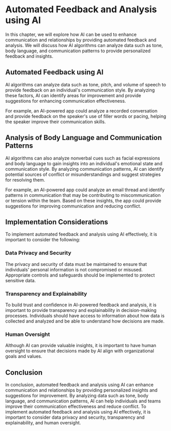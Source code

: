 Automated Feedback and Analysis using AI
======================================================================================================

In this chapter, we will explore how AI can be used to enhance communication and relationships by providing automated feedback and analysis. We will discuss how AI algorithms can analyze data such as tone, body language, and communication patterns to provide personalized feedback and insights.

Automated Feedback using AI
---------------------------

AI algorithms can analyze data such as tone, pitch, and volume of speech to provide feedback on an individual's communication style. By analyzing these factors, AI can identify areas for improvement and provide suggestions for enhancing communication effectiveness.

For example, an AI-powered app could analyze a recorded conversation and provide feedback on the speaker's use of filler words or pacing, helping the speaker improve their communication skills.

Analysis of Body Language and Communication Patterns
----------------------------------------------------

AI algorithms can also analyze nonverbal cues such as facial expressions and body language to gain insights into an individual's emotional state and communication style. By analyzing communication patterns, AI can identify potential sources of conflict or misunderstandings and suggest strategies for resolving them.

For example, an AI-powered app could analyze an email thread and identify patterns in communication that may be contributing to miscommunication or tension within the team. Based on these insights, the app could provide suggestions for improving communication and reducing conflict.

Implementation Considerations
-----------------------------

To implement automated feedback and analysis using AI effectively, it is important to consider the following:

### Data Privacy and Security

The privacy and security of data must be maintained to ensure that individuals' personal information is not compromised or misused. Appropriate controls and safeguards should be implemented to protect sensitive data.

### Transparency and Explainability

To build trust and confidence in AI-powered feedback and analysis, it is important to provide transparency and explainability in decision-making processes. Individuals should have access to information about how data is collected and analyzed and be able to understand how decisions are made.

### Human Oversight

Although AI can provide valuable insights, it is important to have human oversight to ensure that decisions made by AI align with organizational goals and values.

Conclusion
----------

In conclusion, automated feedback and analysis using AI can enhance communication and relationships by providing personalized insights and suggestions for improvement. By analyzing data such as tone, body language, and communication patterns, AI can help individuals and teams improve their communication effectiveness and reduce conflict. To implement automated feedback and analysis using AI effectively, it is important to consider data privacy and security, transparency and explainability, and human oversight.
